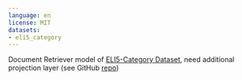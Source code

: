 ```yaml
---
language: en
license: MIT
datasets:
- eli5_category
---
```


Document Retriever model of [ELI5-Category Dataset](https://celeritasml.netlify.app/posts/2021-12-01-eli5c/), need additional projection layer (see GitHub [repo](https://github.com/rexarski/ANLY580-final-project/blob/main/model_deploy/models/eli5c_qa_model.py))